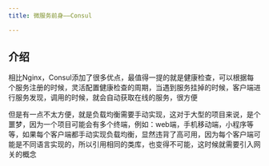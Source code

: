 ```yaml
---
title: 微服务前身——Consul

---
```


## 介绍

相比Nginx，Consul添加了很多优点，最值得一提的就是健康检查，可以根据每个服务注册的时候，灵活配置健康检查的周期，当遇到服务挂掉的时候，客户端进行服务发现，调用的时候，就会自动获取在线的服务，很方便

但是有一点不太方便，就是负载均衡需要手动实现，这对于大型的项目来说，是个噩梦，因为一个项目可能会有多个终端，例如：web端，手机移动端，小程序等等，如果每个客户端都手动实现负载均衡，显然违背了高可用，因为每个客户端可能是不同语言实现的，所以引用相同的类库，也变得不可能，这时候就需要引入网关的概念